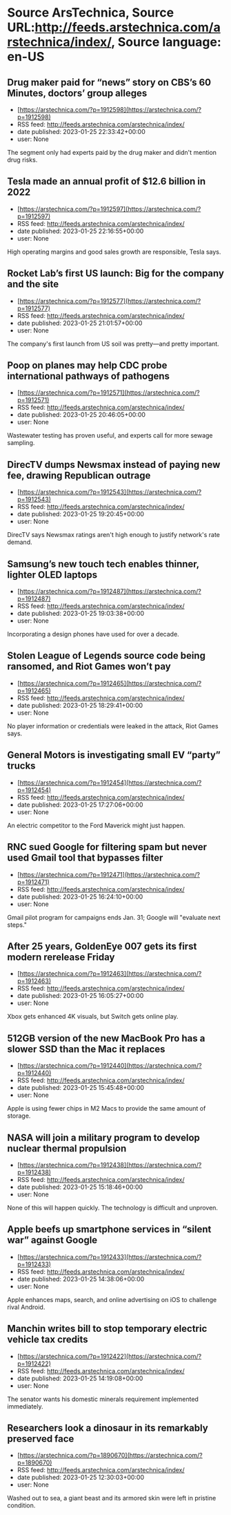 # Source ArsTechnica, Source URL:http://feeds.arstechnica.com/arstechnica/index/, Source language: en-US

## Drug maker paid for “news” story on CBS’s 60 Minutes, doctors’ group alleges
 - [https://arstechnica.com/?p=1912598](https://arstechnica.com/?p=1912598)
 - RSS feed: http://feeds.arstechnica.com/arstechnica/index/
 - date published: 2023-01-25 22:33:42+00:00
 - user: None

The segment only had experts paid by the drug maker and didn't mention drug risks.

## Tesla made an annual profit of $12.6 billion in 2022
 - [https://arstechnica.com/?p=1912597](https://arstechnica.com/?p=1912597)
 - RSS feed: http://feeds.arstechnica.com/arstechnica/index/
 - date published: 2023-01-25 22:16:55+00:00
 - user: None

High operating margins and good sales growth are responsible, Tesla says.

## Rocket Lab’s first US launch: Big for the company and the site
 - [https://arstechnica.com/?p=1912577](https://arstechnica.com/?p=1912577)
 - RSS feed: http://feeds.arstechnica.com/arstechnica/index/
 - date published: 2023-01-25 21:01:57+00:00
 - user: None

The company's first launch from US soil was pretty—and pretty important.

## Poop on planes may help CDC probe international pathways of pathogens
 - [https://arstechnica.com/?p=1912571](https://arstechnica.com/?p=1912571)
 - RSS feed: http://feeds.arstechnica.com/arstechnica/index/
 - date published: 2023-01-25 20:46:05+00:00
 - user: None

Wastewater testing has proven useful, and experts call for more sewage sampling.

## DirecTV dumps Newsmax instead of paying new fee, drawing Republican outrage
 - [https://arstechnica.com/?p=1912543](https://arstechnica.com/?p=1912543)
 - RSS feed: http://feeds.arstechnica.com/arstechnica/index/
 - date published: 2023-01-25 19:20:45+00:00
 - user: None

DirecTV says Newsmax ratings aren't high enough to justify network's rate demand.

## Samsung’s new touch tech enables thinner, lighter OLED laptops
 - [https://arstechnica.com/?p=1912487](https://arstechnica.com/?p=1912487)
 - RSS feed: http://feeds.arstechnica.com/arstechnica/index/
 - date published: 2023-01-25 19:03:38+00:00
 - user: None

Incorporating a design phones have used for over a decade.

## Stolen League of Legends source code being ransomed, and Riot Games won’t pay
 - [https://arstechnica.com/?p=1912465](https://arstechnica.com/?p=1912465)
 - RSS feed: http://feeds.arstechnica.com/arstechnica/index/
 - date published: 2023-01-25 18:29:41+00:00
 - user: None

No player information or credentials were leaked in the attack, Riot Games says.

## General Motors is investigating small EV “party” trucks
 - [https://arstechnica.com/?p=1912454](https://arstechnica.com/?p=1912454)
 - RSS feed: http://feeds.arstechnica.com/arstechnica/index/
 - date published: 2023-01-25 17:27:06+00:00
 - user: None

An electric competitor to the Ford Maverick might just happen.

## RNC sued Google for filtering spam but never used Gmail tool that bypasses filter
 - [https://arstechnica.com/?p=1912471](https://arstechnica.com/?p=1912471)
 - RSS feed: http://feeds.arstechnica.com/arstechnica/index/
 - date published: 2023-01-25 16:24:10+00:00
 - user: None

Gmail pilot program for campaigns ends Jan. 31; Google will "evaluate next steps."

## After 25 years, GoldenEye 007 gets its first modern rerelease Friday
 - [https://arstechnica.com/?p=1912463](https://arstechnica.com/?p=1912463)
 - RSS feed: http://feeds.arstechnica.com/arstechnica/index/
 - date published: 2023-01-25 16:05:27+00:00
 - user: None

Xbox gets enhanced 4K visuals, but Switch gets online play.

## 512GB version of the new MacBook Pro has a slower SSD than the Mac it replaces
 - [https://arstechnica.com/?p=1912440](https://arstechnica.com/?p=1912440)
 - RSS feed: http://feeds.arstechnica.com/arstechnica/index/
 - date published: 2023-01-25 15:45:48+00:00
 - user: None

Apple is using fewer chips in M2 Macs to provide the same amount of storage.

## NASA will join a military program to develop nuclear thermal propulsion
 - [https://arstechnica.com/?p=1912438](https://arstechnica.com/?p=1912438)
 - RSS feed: http://feeds.arstechnica.com/arstechnica/index/
 - date published: 2023-01-25 15:18:46+00:00
 - user: None

None of this will happen quickly. The technology is difficult and unproven.

## Apple beefs up smartphone services in “silent war” against Google
 - [https://arstechnica.com/?p=1912433](https://arstechnica.com/?p=1912433)
 - RSS feed: http://feeds.arstechnica.com/arstechnica/index/
 - date published: 2023-01-25 14:38:06+00:00
 - user: None

Apple enhances maps, search, and online advertising on iOS to challenge rival Android.

## Manchin writes bill to stop temporary electric vehicle tax credits
 - [https://arstechnica.com/?p=1912422](https://arstechnica.com/?p=1912422)
 - RSS feed: http://feeds.arstechnica.com/arstechnica/index/
 - date published: 2023-01-25 14:19:08+00:00
 - user: None

The senator wants his domestic minerals requirement implemented immediately.

## Researchers look a dinosaur in its remarkably preserved face
 - [https://arstechnica.com/?p=1890670](https://arstechnica.com/?p=1890670)
 - RSS feed: http://feeds.arstechnica.com/arstechnica/index/
 - date published: 2023-01-25 12:30:03+00:00
 - user: None

Washed out to sea, a giant beast and its armored skin were left in pristine condition.
